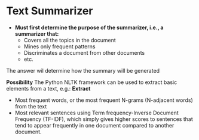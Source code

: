 # Text Summarizer

- **Must first determine the purpose of the summarizer, i.e., a summarizer that:**
    - Covers all the topics in the document
    - Mines only frequent patterns
    - Discriminates a document from other documents
    - etc.

The answer wil determine how the summary will be generated

**Possibility**
The Python NLTK framework can be used to extract basic elements from a text, e.g.: **Extract**

- Most frequent words, or the most frequent N-grams (N-adjacent words) from the text
- Most relevant sentences using Term frequency-Inverse Document Frequency (TF-IDF), which simply gives higher 
  scores to sentences that tend to appear frequently in one document compared to another document.


